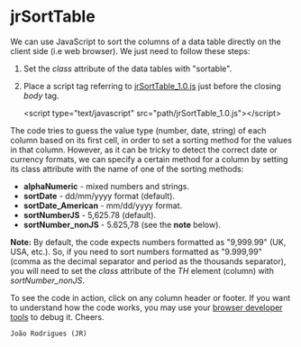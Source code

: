 # jrSortTable

We can use JavaScript to sort the columns of a data table directly on the client side (i.e web browser). We just need to follow these steps:

1. Set the *class* attribute of the data tables with "sortable".
2. Place a script tag referring to  [jrSortTable_1.0.js](https://github.com/jrodgs/jrSortTable/blob/master/jrSortTable_1.0.js) just before the closing *body* tag.

    &lt;script type="text/javascript" src="path/jrSortTable_1.0.js">&lt;/script>

The code tries to guess the value type (number, date, string) of each column based on its first cell, in order to set a sorting method for the values in that column. However, as it can be tricky to detect the correct date or currency formats, we can specify a certain method for a column by setting its class attribute with the name of one of the sorting methods:

*   **alphaNumeric** - mixed numbers and strings.
*   **sortDate** - dd/mm/yyyy format (default).
*   **sortDate_American** - mm/dd/yyyy format.
*   **sortNumberJS** - 5,625.78 (default).
*   **sortNumber_nonJS** -  5.625,78 (see the **note** below).

**Note:** By default, the code expects numbers formatted as "9,999.99" (UK, USA, etc.). So, if you need to sort numbers formatted as "9.999,99" (comma as the decimal separator and period as the thousands separator), you will need to set the *class* attribute of the *TH* element (column) with *sortNumber_nonJS*.

To see the code in action, click on any column header or footer. If you want to understand how the code works, you may use your [browser developer tools](http://devtoolsecrets.com/) to debug it.
Cheers.

    João Rodrigues (JR)

